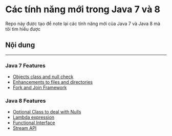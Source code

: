 # Các tính năng mới trong Java 7 và 8
Repo này được tạo để note lại các tính năng mới của Java 7 và Java 8 mà tôi tìm
hiểu được

## Nội dung
***
### Java 7 Features
* [Objects class and null check ](src/objects_class_and_null_check/Note.md)
* [Enhancements to files and directories](src/nio)
* [Fork and Join  Framework](src/fork_and_join)
### Java 8 Features
* [Optional Class to deal with Nulls](src/optional_class)
* [Lambda expression](src/lamba_expression/node.md)
* [Functional Interface](src/functional_interface/note.md)
* [Stream API](src/streams_api/note.md)